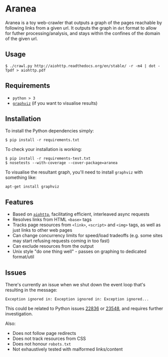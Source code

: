 Aranea
======

Aranea is a toy web-crawler that outputs a graph of the pages reachable by
following links from a given url. It outputs the graph in `dot` format to allow
for futher processing/analysis, and stays within the confines of the domain of
the given url.

Usage
-----

```
$ ./crawl.py http://aiohttp.readthedocs.org/en/stable/ -r -m4 | dot -Tpdf > aiohttp.pdf
```

Requirements
------------

 * `python > 3`
 * [`graphviz`](http://www.graphviz.org/) (if you want to visualise results)

Installation
------------

To install the Python dependencies simply:
```
$ pip install -r requirements.txt
```
To check your installation is working:
```
$ pip install -r requirements-test.txt
$ nosetests --with-coverage --cover-package=aranea
```

To visualise the resultant graph, you'll need to install `graphviz` with
something like:
```
apt-get install graphviz
```

Features
--------

 * Based on [`aiohttp`](http://aiohttp.readthedocs.org/en/stable/), facilitating
   efficient, interleaved async requests
 * Resolves links from HTML `<base>` tags
 * Tracks page resources from `<link>`, `<script>` and `<img>` tags, as well as
   just links to other web pages
 * Can change concurrency limits for speed/load tradeoffs (e.g. some sites may
   start refusing requests coming in too fast)
 * Can exclude resources from the output
 * Unix style "do one thing well" - passes on graphing to dedicated format/util

Issues
------

There's currently an issue when we shut down the event loop that's resulting in
the message:
```
Exception ignored in: Exception ignored in: Exception ignored...
```
This could be related to Python issues
[22836](https://bugs.python.org/issue22836) or
[23548](http://bugs.python.org/issue23548), and requires further investigation.

Also:
 * Does not follow page redirects
 * Does not track resources from CSS
 * Does not honour `robots.txt`
 * Not exhaustively tested with malformed links/content
